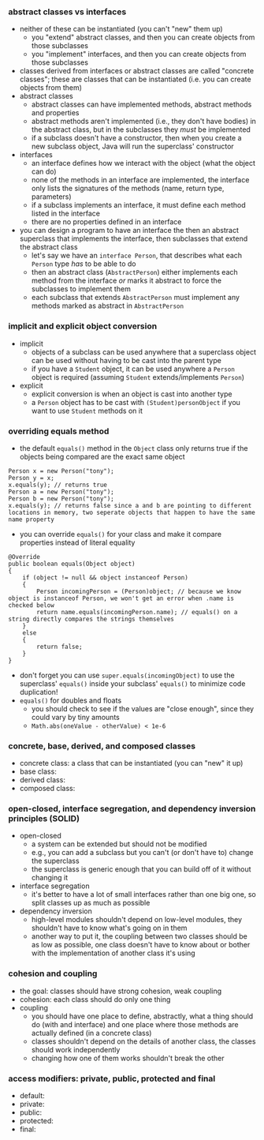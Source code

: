 ### abstract classes vs interfaces
- neither of these can be instantiated (you can't "new" them up)
    - you "extend" abstract classes, and then you can create objects from those subclasses
    - you "implement" interfaces, and then you can create objects from those subclasses
- classes derived from interfaces or abstract classes are called "concrete classes"; these are classes that can be instantiated (i.e. you can create objects from them)
- abstract classes
    - abstract classes can have implemented methods, abstract methods and properties
    - abstract methods aren't implemented (i.e., they don't have bodies) in the abstract class, but in the subclasses they _must_ be implemented
    - if a subclass doesn't have a constructor, then when you create a new subclass object, Java will run the superclass' constructor
- interfaces
    - an interface defines how we interact with the object (what the object can do)
    - none of the methods in an interface are implemented, the interface only lists the signatures of the methods (name, return type, parameters)
    - if a subclass implements an interface, it must define each method listed in the interface
    - there are no properties defined in an interface
- you can design a program to have an interface the then an abstract superclass that implements the interface, then subclasses that extend the abstract class
    - let's say we have an `interface Person`, that describes what each `Person` type _has_ to be able to do
    - then an abstract class (`AbstractPerson`) either implements each method from the interface _or_ marks it abstract to force the subclasses to implement them
    - each subclass that extends `AbstractPerson` must implement any methods marked as abstract in `AbstractPerson`

### implicit and explicit object conversion
- implicit
    - objects of a subclass can be used anywhere that a superclass object can be used without having to be cast into the parent type
    - if you have a `Student` object, it can be used anywhere a `Person` object is required (assuming `Student` extends/implements `Person`)
- explicit
    - explicit conversion is when an object is cast into another type
    - a `Person` object has to be cast with `(Student)personObject` if you want to use `Student` methods on it


### overriding equals method
- the default `equals()` method in the `Object` class only returns true if the objects being compared are the exact same object
```
Person x = new Person("tony");
Person y = x;
x.equals(y); // returns true
Person a = new Person("tony");
Person b = new Person("tony");
x.equals(y); // returns false since a and b are pointing to different locations in memory, two seperate objects that happen to have the same name property
```
- you can override `equals()` for your class and make it compare properties instead of literal equality
```
@Override
public boolean equals(Object object)
{
    if (object != null && object instanceof Person)
    {
        Person incomingPerson = (Person)object; // because we know object is instanceof Person, we won't get an error when .name is checked below
        return name.equals(incomingPerson.name); // equals() on a string directly compares the strings themselves
    }
    else
    {
        return false;
    }
}
```
- don't forget you can use `super.equals(incomingObject)` to use the superclass' `equals()` inside your subclass' `equals()` to minimize code duplication!
- `equals()` for doubles and floats
    - you should check to see if the values are "close enough", since they could vary by tiny amounts
    - `Math.abs(oneValue - otherValue) < 1e-6`

### concrete, base, derived, and composed classes
- concrete class: a class that can be instantiated (you can "new" it up)
- base class:
- derived class:
- composed class:

### open-closed, interface segregation, and dependency inversion principles (SOLID)
- open-closed
    - a system can be extended but should not be modified
    - e.g., you can add a subclass but you can't (or don't have to) change the superclass
    - the superclass is generic enough that you can build off of it without changing it
- interface segregation
    - it's better to have a lot of small interfaces rather than one big one, so split classes up as much as possible
- dependency inversion
    - high-level modules shouldn't depend on low-level modules, they shouldn't have to know what's going on in them
    - another way to put it, the coupling between two classes should be as low as possible, one class doesn't have to know about or bother with the implementation of another class it's using

### cohesion and coupling
- the goal: classes should have strong cohesion, weak coupling
- cohesion: each class should do only one thing
- coupling
    - you should have one place to define, abstractly, what a thing should do (with and interface) and one place where those methods are actually defined (in a concrete class)
    - classes shouldn't depend on the details of another class, the classes should work independently
    - changing how one of them works shouldn't break the other

### access modifiers: private, public, protected and final
- default:
- private:
- public:
- protected:
- final:
